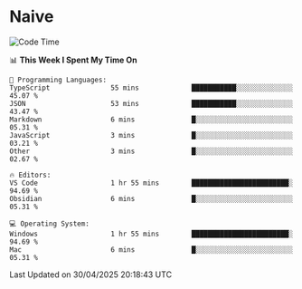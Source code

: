 # Naive
<!-- ## 日拱一卒，功不唐捐 -->
<!-- [![GitHub Streak](https://streak-stats.demolab.com/?user=XiaoXKKK)](https://git.io/streak-stats) -->
<!--START_SECTION:waka-->
![Code Time](http://img.shields.io/badge/Code%20Time-371%20hrs%2022%20mins-blue)

📊 **This Week I Spent My Time On** 

```text
💬 Programming Languages: 
TypeScript               55 mins             ███████████░░░░░░░░░░░░░░   45.07 % 
JSON                     53 mins             ███████████░░░░░░░░░░░░░░   43.47 % 
Markdown                 6 mins              █░░░░░░░░░░░░░░░░░░░░░░░░   05.31 % 
JavaScript               3 mins              █░░░░░░░░░░░░░░░░░░░░░░░░   03.21 % 
Other                    3 mins              █░░░░░░░░░░░░░░░░░░░░░░░░   02.67 % 

🔥 Editors: 
VS Code                  1 hr 55 mins        ████████████████████████░   94.69 % 
Obsidian                 6 mins              █░░░░░░░░░░░░░░░░░░░░░░░░   05.31 % 

💻 Operating System: 
Windows                  1 hr 55 mins        ████████████████████████░   94.69 % 
Mac                      6 mins              █░░░░░░░░░░░░░░░░░░░░░░░░   05.31 % 
```


 Last Updated on 30/04/2025 20:18:43 UTC
<!--END_SECTION:waka-->
